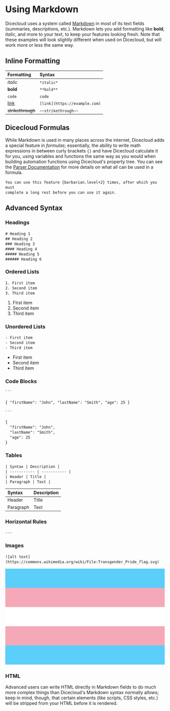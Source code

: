 # Using Markdown

Dicecloud uses a system called [Markdown](https://en.wikipedia.org/wiki/Markdown) in most of its text fields \(summaries, descriptions, etc.\). Markdown lets you add formatting like **bold**, _italic_, and more to your text, to keep your features looking fresh. Note that these examples will look slightly different when used on Dicecloud, but will work more or less the same way.

## Inline Formatting

| Formatting | Syntax |
| :--- | :--- |
| _italic_ | `*italic*` |
| **bold** | `**bold**` |
| `code` | ```code``` |
| [link](https://example.com) | `[link](https://example.com)` |
| ~~strikethrough~~ | `~~strikethrough~~` |

## Dicecloud Formulas

While Markdown is used in many places across the internet, Dicecloud adds a special feature in _formulas_; essentially, the ability to write math expressions in between curly brackets `{}` and have Dicecloud calculate it for you, using variables and functions the same way as you would when building automation functions using Dicecloud's property tree. You can see the [Parser Documentation](creating-a-library/parser-documentation.md) for more details on what all can be used in a formula.

```text
You can use this feature {barbarian.level+2} times, after which you must
complete a long rest before you can use it again.
```

## Advanced Syntax

### Headings

```text
# Heading 1
## Heading 2
### Heading 3
#### Heading 4
##### Heading 5
###### Heading 6
```

### Ordered Lists

```text
1. First item
2. Second item
3. Third item
```

1. FIrst item
2. Second item
3. Third item

### Unordered Lists

```text
- First item
- Second item
- Third item
```

* First item
* Second item
* Third item

### Code Blocks

```text
`‌``

{ "firstName": "John", "lastName": "Smith", "age": 25 }

`‌``
```

```text
{
  "firstName": "John",
  "lastName": "Smith",
  "age": 25
}
```

### Tables

```text
| Syntax | Description |
| ----------- | ----------- |
| Header | Title |
| Paragraph | Text |
```

| Syntax | Description |
| :--- | :--- |
| Header | Title |
| Paragraph | Text |

### Horizontal Rules

```text
---
```

### Images

```text
![alt text](https://commons.wikimedia.org/wiki/File:Transgender_Pride_flag.svg)
```

![alt text](.gitbook/assets/image_2021-02-04_221924.png)

### HTML

Advanced users can write HTML directly in Markdown fields to do much more complex things than Dicecloud's Markdown syntax normally allows; keep in mind, though, that certain elements \(like scripts, CSS styles, etc.\) will be stripped from your HTML before it is rendered.


